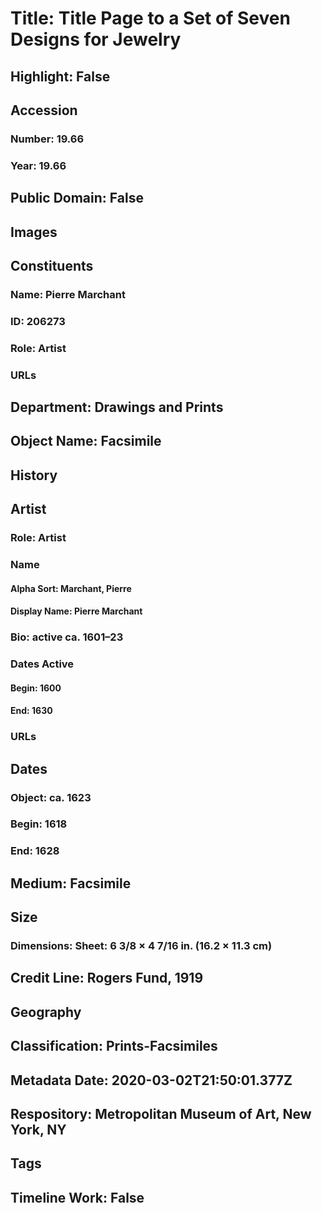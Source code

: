 # Title: Title Page to a Set of Seven Designs for Jewelry
## Highlight: False
## Accession
### Number: 19.66
### Year: 19.66
## Public Domain: False
## Images
## Constituents
### Name: Pierre Marchant
### ID: 206273
### Role: Artist
### URLs
## Department: Drawings and Prints
## Object Name: Facsimile
## History
## Artist
### Role: Artist
### Name
#### Alpha Sort: Marchant, Pierre
#### Display Name: Pierre Marchant
### Bio: active ca. 1601–23
### Dates Active
#### Begin: 1600
#### End: 1630
### URLs
## Dates
### Object: ca. 1623
### Begin: 1618
### End: 1628
## Medium: Facsimile
## Size
### Dimensions: Sheet: 6 3/8 × 4 7/16 in. (16.2 × 11.3 cm)
## Credit Line: Rogers Fund, 1919
## Geography
## Classification: Prints-Facsimiles
## Metadata Date: 2020-03-02T21:50:01.377Z
## Respository: Metropolitan Museum of Art, New York, NY
## Tags
## Timeline Work: False
